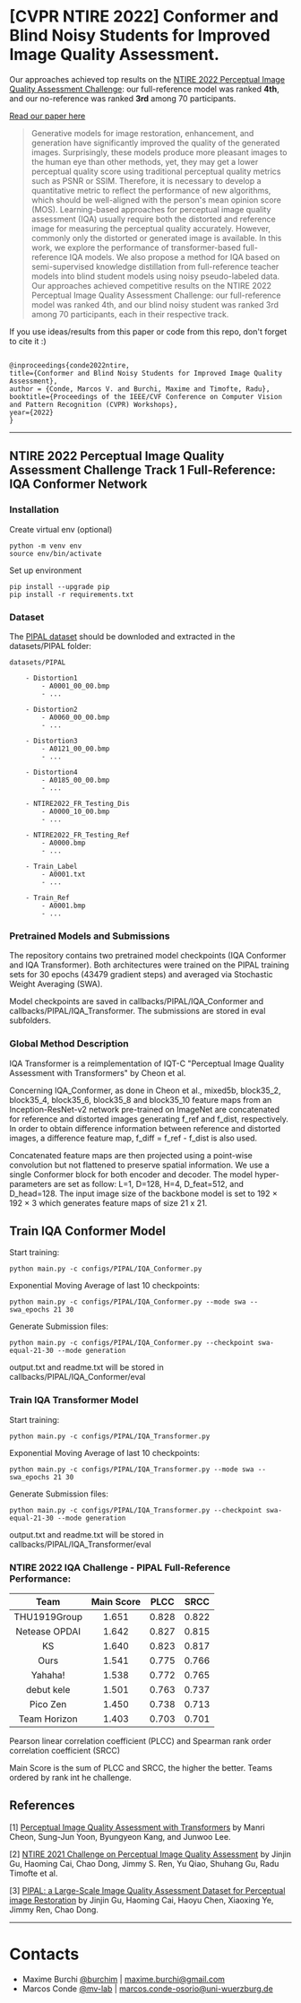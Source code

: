 # [CVPR NTIRE 2022] Conformer and Blind Noisy Students for Improved Image Quality Assessment.

Our approaches achieved top results on the [NTIRE 2022 Perceptual Image Quality Assessment Challenge](https://data.vision.ee.ethz.ch/cvl/ntire22/): our full-reference model was ranked **4th**, and our no-reference was ranked **3rd** among 70 participants.

[Read our paper here](https://arxiv.org/pdf/2204.12819.pdf)

> Generative models for image restoration, enhancement, and generation have significantly improved the quality of the generated images. Surprisingly, these models produce more pleasant images to the human eye than other methods, yet, they may get a lower perceptual quality score using traditional perceptual quality metrics such as PSNR or SSIM. Therefore, it is necessary to develop a quantitative metric to reflect the performance of new algorithms, which should be well-aligned with the person's mean opinion score (MOS). Learning-based approaches for perceptual image quality assessment (IQA) usually require both the distorted and reference image for measuring the perceptual quality accurately. However, commonly only the distorted or generated image is available. In this work, we explore the performance of transformer-based full-reference IQA models. We also propose a method for IQA based on semi-supervised knowledge distillation from full-reference teacher models into blind student models using noisy pseudo-labeled data. Our approaches achieved competitive results on the NTIRE 2022 Perceptual Image Quality Assessment Challenge: our full-reference model was ranked 4th, and our blind noisy student was ranked 3rd among 70 participants, each in their respective track. 

If you use ideas/results from this paper or code from this repo, don't forget to cite it :)

```

@inproceedings{conde2022ntire,
title={Conformer and Blind Noisy Students for Improved Image Quality Assessment}, 
author = {Conde, Marcos V. and Burchi, Maxime and Timofte, Radu},
booktitle={Proceedings of the IEEE/CVF Conference on Computer Vision and Pattern Recognition (CVPR) Workshops},
year={2022}
}
```

-------

## NTIRE 2022 Perceptual Image Quality Assessment Challenge Track 1 Full-Reference: IQA Conformer Network

### Installation

Create virtual env (optional)
```
python -m venv env
source env/bin/activate
```

Set up environment
```
pip install --upgrade pip
pip install -r requirements.txt
```

### Dataset

The [PIPAL dataset](https://www.jasongt.com/projectpages/pipal.html) should be downloded and extracted in the datasets/PIPAL folder:
```
datasets/PIPAL

    - Distortion1
        - A0001_00_00.bmp
        - ...

    - Distortion2
        - A0060_00_00.bmp
        - ...

    - Distortion3
        - A0121_00_00.bmp
        - ...

    - Distortion4
        - A0185_00_00.bmp
        - ...

    - NTIRE2022_FR_Testing_Dis
        - A0000_10_00.bmp
        - ...

    - NTIRE2022_FR_Testing_Ref
        - A0000.bmp
        - ...

    - Train_Label
        - A0001.txt
        - ...

    - Train_Ref
        - A0001.bmp
        - ...
```

### Pretrained Models and Submissions

The repository contains two pretrained model checkpoints (IQA Conformer and IQA Transformer).
Both architectures were trained on the PIPAL training sets for 30 epochs (43479 gradient steps) and averaged via Stochastic Weight Averaging (SWA).

Model checkpoints are saved in callbacks/PIPAL/IQA_Conformer and callbacks/PIPAL/IQA_Transformer.
The submissions are stored in eval subfolders.

### Global Method Description

IQA Transformer is a reimplementation of IQT-C "Perceptual Image Quality Assessment with Transformers" by Cheon et al.

Concerning IQA_Conformer, as done in Cheon et al., mixed5b, block35_2, block35_4, block35_6, block35_8 and block35_10 feature maps from an Inception-ResNet-v2 network pre-trained on ImageNet are concatenated for reference and distorted images generating f_ref and f_dist, respectively.
In order to obtain difference information between reference and distorted images,
a difference feature map, f_diff = f_ref - f_dist is also used.

Concatenated feature maps are then projected using a point-wise convolution but not flattened to preserve spatial information. We use a single Conformer block for both encoder and decoder. The model hyper-parameters are set as follow: L=1, D=128, H=4, D_feat=512, and D_head=128. The input image size of the backbone model is set to 192 × 192 × 3 which generates feature maps of size 21 x 21.

## Train IQA Conformer Model

Start training:
```
python main.py -c configs/PIPAL/IQA_Conformer.py
```

Exponential Moving Average of last 10 checkpoints:
```
python main.py -c configs/PIPAL/IQA_Conformer.py --mode swa --swa_epochs 21 30
```

Generate Submission files: 
```
python main.py -c configs/PIPAL/IQA_Conformer.py --checkpoint swa-equal-21-30 --mode generation
```
output.txt and readme.txt will be stored in callbacks/PIPAL/IQA_Conformer/eval

### Train IQA Transformer Model

Start training:
```
python main.py -c configs/PIPAL/IQA_Transformer.py
```

Exponential Moving Average of last 10 checkpoints:
```
python main.py -c configs/PIPAL/IQA_Transformer.py --mode swa --swa_epochs 21 30
```

Generate Submission files: 
```
python main.py -c configs/PIPAL/IQA_Transformer.py --checkpoint swa-equal-21-30 --mode generation
```
output.txt and readme.txt will be stored in callbacks/PIPAL/IQA_Transformer/eval

### NTIRE 2022 IQA Challenge - PIPAL Full-Reference Performance: 

| Team       			|Main Score | PLCC | SRCC |
| :-------------------:	|:--------:	|:-----:|:----------:|
| THU1919Group  		|  1.651  | 0.828   | 0.822 |
| Netease OPDAI         |  1.642  | 0.827   | 0.815 |
| KS                    |  1.640  | 0.823   | 0.817 |
| Ours                  |  1.541  | 0.775   | 0.766 |
| Yahaha!               |  1.538  | 0.772   | 0.765 |
| debut kele            |  1.501  | 0.763   | 0.737 |
| Pico Zen              |  1.450  | 0.738   | 0.713 |
| Team Horizon          |  1.403  | 0.703   | 0.701 |

Pearson linear correlation coefficient (PLCC) and Spearman rank order correlation coefficient (SRCC)

Main Score is the sum of PLCC and SRCC, the higher the better. Teams ordered by rank int he challenge.


## References
[1] [Perceptual Image Quality Assessment with Transformers](https://openaccess.thecvf.com/content/CVPR2021W/NTIRE/papers/Cheon_Perceptual_Image_Quality_Assessment_With_Transformers_CVPRW_2021_paper.pdf) by Manri Cheon, Sung-Jun Yoon, Byungyeon Kang, and Junwoo Lee.
<br>

[2] [NTIRE 2021 Challenge on Perceptual Image Quality Assessment](https://openaccess.thecvf.com/content/CVPR2021W/NTIRE/papers/Gu_NTIRE_2021_Challenge_on_Perceptual_Image_Quality_Assessment_CVPRW_2021_paper.pdf) by Jinjin Gu, Haoming Cai, Chao Dong, Jimmy S. Ren, Yu Qiao, Shuhang Gu, Radu Timofte et al.
<br>

[3] [PIPAL: a Large-Scale Image Quality Assessment Dataset for Perceptual image Restoration](https://www.jasongt.com/projectpages/pipal.html) by Jinjin Gu, Haoming Cai, Haoyu Chen, Xiaoxing Ye, Jimmy Ren, Chao Dong.

-------

# Contacts
* Maxime Burchi [@burchim](https://github.com/burchim) | [maxime.burchi@gmail.com](mailto:maxime.burchi@gmail.com)
* Marcos Conde  [@mv-lab](https://github.com/mv-lab)   | [marcos.conde-osorio@uni-wuerzburg.de](mailto:marcos.conde-osorio@uni-wuerzburg.de)

